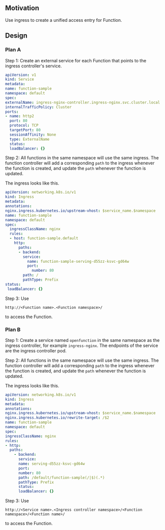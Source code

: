 ## Motivation

Use ingress to create a unified access entry for Function.

## Design

### Plan A

Step 1: Create an external service for each Function that points to the ingress controller's service.

```yaml
apiVersion: v1
kind: Service
metadata:
name: function-sample
namespace: default
spec:
externalName: ingress-nginx-controller.ingress-nginx.svc.cluster.local
internalTrafficPolicy: Cluster
ports:
- name: http2
  port: 80
  protocol: TCP
  targetPort: 80
  sessionAffinity: None
  type: ExternalName
  status:
  loadBalancer: {}
```

Step 2: All functions in the same namespace will use the same ingress.
The function controller will add a corresponding `path` to the ingress whenever the function is created,
and update the `path` whenever the function is updated.

The ingress looks like this.
```yaml
apiVersion: networking.k8s.io/v1
kind: Ingress
metadata:
annotations:
nginx.ingress.kubernetes.io/upstream-vhost: $service_name.$namespace
name: function-sample
namespace: default
spec:
  ingressClassName: nginx
  rules:
  - host: function-sample.default
    http:
      paths:
      - backend:
        service:
          name: function-sample-serving-d55zz-ksvc-gd64w
          port:
            number: 80
        path: /
        pathType: Prefix
status:
 loadBalancer: {}
```

Step 3: Use

```
http://<Function name>.<Function namespace>/
```

to access the Function.

### Plan B

Step 1: Create a service named `openfunction` in the same namespace as the ingress controller, for example `ingress-nginx`.  The endpoints of the service are the ingress controller pod.

Step 2: All functions in the same namespace will use the same ingress.
The function controller will add a corresponding `path` to the ingress whenever the function is created,
and update the `path` whenever the function is updated.

The ingress looks like this.

```yaml
apiVersion: networking.k8s.io/v1
kind: Ingress
metadata:
annotations:
nginx.ingress.kubernetes.io/upstream-vhost: $service_name.$namespace
nginx.ingress.kubernetes.io/rewrite-target: /$2
name: function-sample
namespace: default
spec:
ingressClassName: nginx
rules:
- http:
  paths:
    - backend:
      service:
      name: serving-d55zz-ksvc-gd64w
      port:
      number: 80
      path: /default/function-sample(/|$)(.*)
      pathType: Prefix
      status:
      loadBalancer: {}
```

Step 3: Use

```shell
http://<Service name>.<Ingress controller namespace>/<Function namespace>/<Function name>/
``` 
to access the Function.
